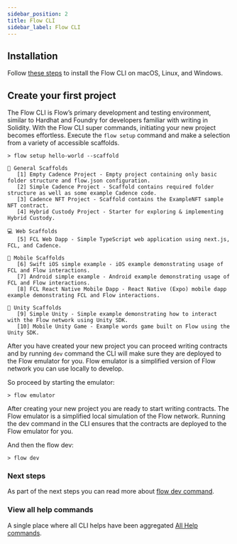 ```yaml
---
sidebar_position: 2
title: Flow CLI
sidebar_label: Flow CLI
---
```


## Installation

Follow [these steps](../flow-cli/install.md) to install the Flow CLI on 
macOS, Linux, and Windows.

## Create your first project
The Flow CLI is Flow’s primary development and testing environment, similar to Hardhat and Foundry for developers familiar with writing in Solidity. With the Flow CLI super commands, initiating your new project becomes effortless. Execute the `flow setup` command and make a selection from a variety of accessible scaffolds.

```
> flow setup hello-world --scaffold

🔨 General Scaffolds
   [1] Empty Cadence Project - Empty project containing only basic folder structure and flow.json configuration.
   [2] Simple Cadence Project - Scaffold contains required folder structure as well as some example Cadence code.
   [3] Cadence NFT Project - Scaffold contains the ExampleNFT sample NFT contract.
   [4] Hybrid Custody Project - Starter for exploring & implementing Hybrid Custody.

💻 Web Scaffolds
   [5] FCL Web Dapp - Simple TypeScript web application using next.js, FCL, and Cadence.

📱 Mobile Scaffolds
   [6] Swift iOS simple example - iOS example demonstrating usage of FCL and Flow interactions.
   [7] Android simple example - Android example demonstrating usage of FCL and Flow interactions.
   [8] FCL React Native Mobile Dapp - React Native (Expo) mobile dapp example demonstrating FCL and Flow interactions.

🏀 Unity Scaffolds
   [9] Simple Unity - Simple example demonstrating how to interact with the Flow network using Unity SDK.
   [10] Mobile Unity Game - Example words game built on Flow using the Unity SDK.
```

After you have created your new project you can proceed writing contracts and by running `dev` 
command the CLI will make sure they are deployed to the Flow emulator for you. Flow emulator is 
a simplified version of Flow network you can use locally to develop. 

So proceed by starting the emulator: 

```
> flow emulator
```

After creating your new project you are ready to start writing contracts. The Flow emulator is a simplified local simulation of the Flow network. Running the dev command in the CLI ensures that the contracts are deployed to the Flow emulator for you.

And then the flow dev:
```
> flow dev
```

### Next steps

As part of the next steps you can read more about [flow dev command](super-commands.md).


### View all help commands

A single place where all CLI helps have been aggregated [All Help commands](./flow_cli_cheatsheet.md).